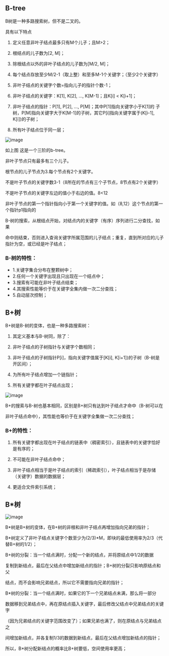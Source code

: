## B-tree

B树是一种多路搜索树，但不是二叉的。

具有以下特点

1. 定义任意非叶子结点最多只有M个儿子；且M>2；

2. 根结点的儿子数为[2, M]；

3. 除根结点以外的非叶子结点的儿子数为[M/2, M]；

4. 每个结点存放至少M/2-1（取上整）和至多M-1个关键字；（至少2个关键字）
5. 非叶子结点的关键字个数=指向儿子的指针个数-1；

6. 非叶子结点的关键字：K[1], K[2], …, K[M-1]；且K[i] < K[i+1]；
7. 非叶子结点的指针：P[1], P[2], …, P[M]；其中P[1]指向关键字小于K[1]的
子树，P[M]指向关键字大于K[M-1]的子树，其它P[i]指向关键字属于(K[i-1], K[i])的子树；

8. 所有叶子结点位于同一层；

![image](http://p.blog.csdn.net/images/p_blog_csdn_net/manesking/4.JPG)

如上图 这是一个三阶的b-tree。

非叶子节点只有最多有三个儿子。

根节点的儿子节点为3.每个节点有2个关键字。

不是叶子节点的关键字数3-1（8所在的节点有三个子节点，8节点有2个关键字）

不是叶子节点的关键字左边的值小于右边的值。8<12

非叶子节点的第一个指针指向小于第一个关键字的值。如（8,12）这个节点的第一个指针p1指向的



B-树的搜索，从根结点开始，对结点内的关键字（有序）序列进行二分查找，如果

命中则结束，否则进入查询关键字所属范围的儿子结点；重复，直到所对应的儿子指针为空，或已经是叶子结点；

### B-树的特性：

- 1.关键字集合分布在整颗树中；
- 2.任何一个关键字出现且只出现在一个结点中；
- 3.搜索有可能在非叶子结点结束；
- 4.其搜索性能等价于在关键字全集内做一次二分查找；
- 5.自动层次控制；

## B+树

 B+树是B-树的变体，也是一种多路搜索树：

1. 其定义基本与B-树同，除了：

2. 非叶子结点的子树指针与关键字个数相同；

3. 非叶子结点的子树指针P[i]，指向关键字值属于[K[i], K[i+1])的子树（B-树是开区间）；
4. 为所有叶子结点增加一个链指针；

5. 所有关键字都在叶子结点出现；


![image](http://p.blog.csdn.net/images/p_blog_csdn_net/manesking/5.JPG)

B+的搜索与B-树也基本相同，区别是B+树只有达到叶子结点才命中（B-树可以在

非叶子结点命中），其性能也等价于在关键字全集做一次二分查找；
 
### B+的特性：

1. 所有关键字都出现在叶子结点的链表中（稠密索引），且链表中的关键字恰好是有序的；

2. 不可能在非叶子结点命中；
3. 非叶子结点相当于是叶子结点的索引（稀疏索引），叶子结点相当于是存储（关键字）数据的数据层；

4. 更适合文件索引系统；


## B*树

![image](http://p.blog.csdn.net/images/p_blog_csdn_net/manesking/6.JPG)

B*树是B+树的变体，在B+树的非根和非叶子结点再增加指向兄弟的指针；
   
B*树定义了非叶子结点关键字个数至少为(2/3)*M，即块的最低使用率为2/3（代替B+树的1/2）；

B+树的分裂：当一个结点满时，分配一个新的结点，并将原结点中1/2的数据

复制到新结点，最后在父结点中增加新结点的指针；B+树的分裂只影响原结点和父

结点，而不会影响兄弟结点，所以它不需要指向兄弟的指针；

B*树的分裂：当一个结点满时，如果它的下一个兄弟结点未满，那么将一部分

数据移到兄弟结点中，再在原结点插入关键字，最后修改父结点中兄弟结点的关键字

（因为兄弟结点的关键字范围改变了）；如果兄弟也满了，则在原结点与兄弟结点之

间增加新结点，并各复制1/3的数据到新结点，最后在父结点增加新结点的指针；

所以，B*树分配新结点的概率比B+树要低，空间使用率更高；